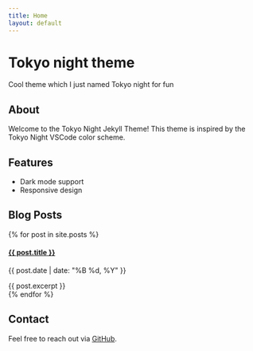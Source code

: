 ```yaml
---
title: Home
layout: default
---
```


# Tokyo night theme
Cool theme which I just named Tokyo night for fun

## About

Welcome to the Tokyo Night Jekyll Theme! This theme is inspired by the Tokyo Night VSCode color scheme.

## Features

- Dark mode support
- Responsive design

## Blog Posts

{% for post in site.posts %}
  <article>
    <h4><a href="{{ post.url }}">{{ post.title }}</a></h4>
    <p>{{ post.date | date: "%B %d, %Y" }}</p>
    <span>{{ post.excerpt }}</span>
  </article>
{% endfor %}


## Contact

Feel free to reach out via [GitHub](https://github.com/IamSTEINI).